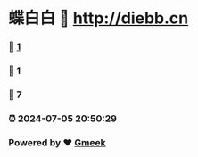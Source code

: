 # 蝶白白 :link: http://diebb.cn 
### :page_facing_up: [1](http://diebb.cn/tag.html) 
### :speech_balloon: 1 
### :hibiscus: 7 
### :alarm_clock: 2024-07-05 20:50:29 
### Powered by :heart: [Gmeek](https://github.com/Meekdai/Gmeek)
